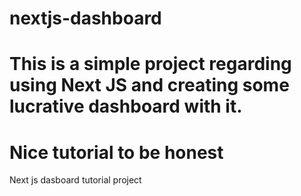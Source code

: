 # nextjs-dashboard
# This is a simple project regarding using Next JS and creating some lucrative dashboard with it.
# Nice tutorial to be honest
Next js dasboard tutorial project
